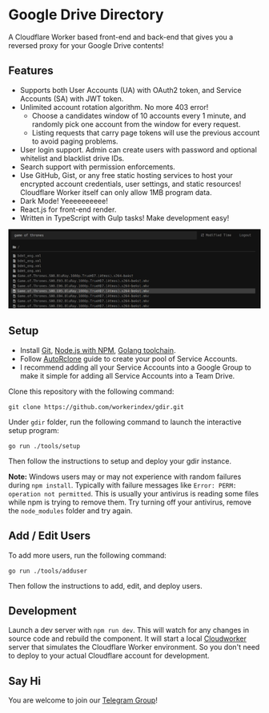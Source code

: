 # Google Drive Directory

A Cloudflare Worker based front-end and back-end that gives you a reversed proxy for your Google Drive contents!

## Features

-   Supports both User Accounts (UA) with OAuth2 token, and Service Accounts (SA) with JWT token.
-   Unlimited account rotation algorithm. No more 403 error!
    -   Choose a candidates window of 10 accounts every 1 minute, and randomly pick one account from the window for every request.
    -   Listing requests that carry page tokens will use the previous account to avoid paging problems.
-   User login support. Admin can create users with password and optional whitelist and blacklist drive IDs.
-   Search support with permission enforcements.
-   Use GitHub, Gist, or any free static hosting services to host your encrypted account credentials, user settings, and static resources! Cloudflare Worker itself can only allow 1MB program data.
-   Dark Mode! Yeeeeeeeeee!
-   React.js for front-end render.
-   Written in TypeScript with Gulp tasks! Make development easy!

![Dark Mode](screenshot.png)

## Setup

-   Install [Git](https://git-scm.com/), [Node.js with NPM](https://nodejs.org/en/download/), [Golang toolchain](https://golang.org/dl/).
-   Follow [AutoRclone](https://github.com/xyou365/AutoRclone) guide to create your pool of Service Accounts.
-   I recommend adding all your Service Accounts into a Google Group to make it simple for adding all Service Accounts into a Team Drive.

Clone this repository with the following command:

```
git clone https://github.com/workerindex/gdir.git
```

Under `gdir` folder, run the following command to launch the interactive setup program:

```
go run ./tools/setup
```

Then follow the instructions to setup and deploy your gdir instance.

**Note:** Windows users may or may not experience with random failures during `npm install`. Typically with failure messages like `Error: PERM: operation not permitted`. This is usually your antivirus is reading some files while npm is trying to remove them. Try turning off your antivirus, remove the `node_modules` folder and try again.

## Add / Edit Users

To add more users, run the following command:

```
go run ./tools/adduser
```

Then follow the instructions to add, edit, and deploy users.

## Development

Launch a dev server with `npm run dev`. This will watch for any changes in source code and rebuild the component. It will start a local [Cloudworker](https://blog.cloudflare.com/cloudworker-a-local-cloudflare-worker-runner/) server that simulates the Cloudflare Worker environment. So you don't need to deploy to your actual Cloudflare account for development.

## Say Hi

You are welcome to join our [Telegram Group](https://t.me/gdirectory)!
